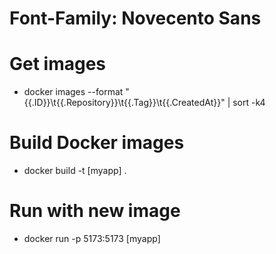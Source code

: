 # Font-Family: Novecento Sans

# Get images

- docker images --format "{{.ID}}\t{{.Repository}}\t{{.Tag}}\t{{.CreatedAt}}" | sort -k4

# Build Docker images

- docker build -t [myapp] .

# Run with new image

- docker run -p 5173:5173 [myapp]
